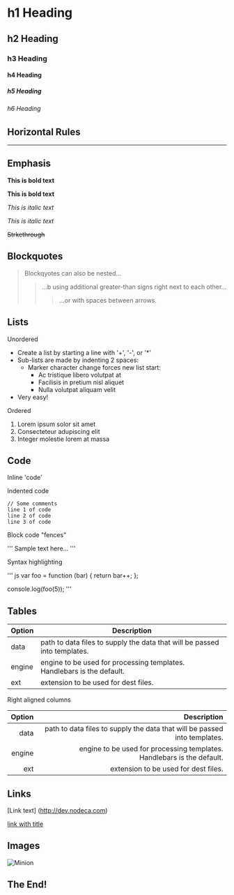 # h1 Heading
## h2 Heading
### h3 Heading 
#### h4 Heading 
##### h5 Heading 
###### h6 Heading 


## Horizontal Rules 

___


## Emphasis 

**This is bold text**

__This is bold text__

*This is italic text*

_This is italic text_

~~Strkethrough~~


## Blockquotes


> Blockqyotes can also be nested...
>> ...b using additional greater-than signs right next to each other...
>>> ...or with spaces between arrows.


## Lists

Unordered

+ Create a list by starting a line with '+', '-', or '*'
+ Sub-lists are made by indenting 2 spaces:
  - Marker character change forces new list start:
    * Ac tristique libero volutpat at
    + Facilisis in pretium nisl aliquet
    - Nulla volutpat aliquam velit
+ Very easy!

Ordered
1. Lorem ipsum solor sit amet
2. Consecteteur adupiscing elit
3. Integer molestie lorem at massa

## Code

Inline 'code'

Indented code

    // Some comments
    line 1 of code 
    line 2 of code
    line 3 of code 



Block code "fences"

''' 
Sample text here...
'''

Syntax highlighting 

''' js
var foo = function (bar) {
  return bar++;
  };

  console.log(foo(5));
  '''

  ## Tables

| Option | Description |
| ------ | ----------- |
| data   | path to data files to supply the data that will be passed into templates. |
| engine | engine to be used for processing templates. Handlebars is the default. |
| ext    | extension to be used for dest files. |

Right aligned columns 

| Option | Description |
| ------:| -----------:|
| data   | path to data files to supply the data that will be passed into templates. |
| engine | engine to be used for processing templates. Handlebars is the default. |
| ext    | extension to be used for dest files. |


## Links 

[Link text] (http://dev.nodeca.com)

[link with title](http://nodeca.github.io/pica/demo/ "title text!")

## Images

![Minion](http://octodex.github.com/images/minion.png)

## The End!
